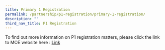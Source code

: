 ```yaml
---
title: Primary 1 Registration
permalink: /partnership/p1-registration/primary-1-registration/
description: ""
third_nav_title: P1 Registration
---
```

To find out more information on P1 registration matters, please click the link to MOE website here : [Link](https://www.moe.gov.sg/news/press-releases/20230523-2023-primary-one-registration-exercise-to-start-from-4-july-2023)